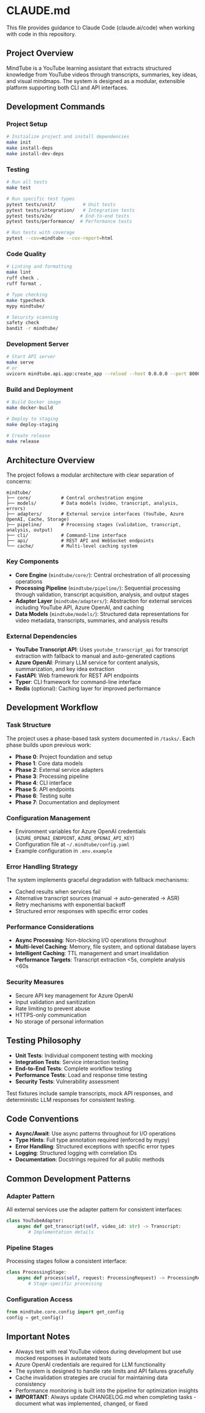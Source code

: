 # CLAUDE.md

This file provides guidance to Claude Code (claude.ai/code) when working with code in this repository.

## Project Overview

MindTube is a YouTube learning assistant that extracts structured knowledge from YouTube videos through transcripts, summaries, key ideas, and visual mindmaps. The system is designed as a modular, extensible platform supporting both CLI and API interfaces.

## Development Commands

### Project Setup
```bash
# Initialize project and install dependencies
make init
make install-deps
make install-dev-deps
```

### Testing
```bash
# Run all tests
make test

# Run specific test types
pytest tests/unit/          # Unit tests
pytest tests/integration/   # Integration tests
pytest tests/e2e/          # End-to-end tests
pytest tests/performance/  # Performance tests

# Run tests with coverage
pytest --cov=mindtube --cov-report=html
```

### Code Quality
```bash
# Linting and formatting
make lint
ruff check .
ruff format .

# Type checking
make typecheck
mypy mindtube/

# Security scanning
safety check
bandit -r mindtube/
```

### Development Server
```bash
# Start API server
make serve
# or
uvicorn mindtube.api.app:create_app --reload --host 0.0.0.0 --port 8000
```

### Build and Deployment
```bash
# Build Docker image
make docker-build

# Deploy to staging
make deploy-staging

# Create release
make release
```

## Architecture Overview

The project follows a modular architecture with clear separation of concerns:

```
mindtube/
├── core/           # Central orchestration engine
├── models/         # Data models (video, transcript, analysis, errors)
├── adapters/       # External service interfaces (YouTube, Azure OpenAI, Cache, Storage)
├── pipeline/       # Processing stages (validation, transcript, analysis, output)
├── cli/            # Command-line interface
├── api/            # REST API and WebSocket endpoints
└── cache/          # Multi-level caching system
```

### Key Components

- **Core Engine** (`mindtube/core/`): Central orchestration of all processing operations
- **Processing Pipeline** (`mindtube/pipeline/`): Sequential processing through validation, transcript acquisition, analysis, and output stages
- **Adapter Layer** (`mindtube/adapters/`): Abstraction for external services including YouTube API, Azure OpenAI, and caching
- **Data Models** (`mindtube/models/`): Structured data representations for video metadata, transcripts, summaries, and analysis results

### External Dependencies

- **YouTube Transcript API**: Uses `youtube_transcript_api` for transcript extraction with fallback to manual and auto-generated captions
- **Azure OpenAI**: Primary LLM service for content analysis, summarization, and key idea extraction
- **FastAPI**: Web framework for REST API endpoints
- **Typer**: CLI framework for command-line interface
- **Redis** (optional): Caching layer for improved performance

## Development Workflow

### Task Structure
The project uses a phase-based task system documented in `/tasks/`. Each phase builds upon previous work:
- **Phase 0**: Project foundation and setup
- **Phase 1**: Core data models
- **Phase 2**: External service adapters
- **Phase 3**: Processing pipeline
- **Phase 4**: CLI interface
- **Phase 5**: API endpoints
- **Phase 6**: Testing suite
- **Phase 7**: Documentation and deployment

### Configuration Management
- Environment variables for Azure OpenAI credentials (`AZURE_OPENAI_ENDPOINT`, `AZURE_OPENAI_API_KEY`)
- Configuration file at `~/.mindtube/config.yaml`
- Example configuration in `.env.example`

### Error Handling Strategy
The system implements graceful degradation with fallback mechanisms:
- Cached results when services fail
- Alternative transcript sources (manual → auto-generated → ASR)
- Retry mechanisms with exponential backoff
- Structured error responses with specific error codes

### Performance Considerations
- **Async Processing**: Non-blocking I/O operations throughout
- **Multi-level Caching**: Memory, file system, and optional database layers
- **Intelligent Caching**: TTL management and smart invalidation
- **Performance Targets**: Transcript extraction <5s, complete analysis <60s

### Security Measures
- Secure API key management for Azure OpenAI
- Input validation and sanitization
- Rate limiting to prevent abuse
- HTTPS-only communication
- No storage of personal information

## Testing Philosophy

- **Unit Tests**: Individual component testing with mocking
- **Integration Tests**: Service interaction testing
- **End-to-End Tests**: Complete workflow testing
- **Performance Tests**: Load and response time testing
- **Security Tests**: Vulnerability assessment

Test fixtures include sample transcripts, mock API responses, and deterministic LLM responses for consistent testing.

## Code Conventions

- **Async/Await**: Use async patterns throughout for I/O operations
- **Type Hints**: Full type annotation required (enforced by mypy)
- **Error Handling**: Structured exceptions with specific error types
- **Logging**: Structured logging with correlation IDs
- **Documentation**: Docstrings required for all public methods

## Common Development Patterns

### Adapter Pattern
All external services use the adapter pattern for consistent interfaces:
```python
class YouTubeAdapter:
    async def get_transcript(self, video_id: str) -> Transcript:
        # Implementation details
```

### Pipeline Stages
Processing stages follow a consistent interface:
```python
class ProcessingStage:
    async def process(self, request: ProcessingRequest) -> ProcessingResult:
        # Stage-specific processing
```

### Configuration Access
```python
from mindtube.core.config import get_config
config = get_config()
```

## Important Notes

- Always test with real YouTube videos during development but use mocked responses in automated tests
- Azure OpenAI credentials are required for LLM functionality
- The system is designed to handle rate limits and API failures gracefully
- Cache invalidation strategies are crucial for maintaining data consistency
- Performance monitoring is built into the pipeline for optimization insights
- **IMPORTANT**: Always update CHANGELOG.md when completing tasks - document what was implemented, changed, or fixed